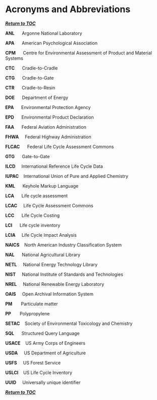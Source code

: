 # Acronyms and Abbreviations

[**_Return to TOC_**](./00-sub-handbook-landing.md)

**ANL**		&nbsp;&nbsp;&nbsp;&nbsp;&nbsp;Argonne National Laboratory

**APA**		&nbsp;&nbsp;&nbsp;&nbsp;&nbsp;American Psychological Association

**CPM**		&nbsp;&nbsp;&nbsp;&nbsp;&nbsp;Centre for Environmental Assessment of Product and Material Systems

**CTC**		&nbsp;&nbsp;&nbsp;&nbsp;&nbsp;Cradle-to-Cradle

**CTG**   &nbsp;&nbsp;&nbsp;&nbsp;&nbsp;Cradle-to-Gate

**CTR**   &nbsp;&nbsp;&nbsp;&nbsp;&nbsp;Cradle-to-Resin

**DOE**		&nbsp;&nbsp;&nbsp;&nbsp;&nbsp;Department of Energy

**EPA**		&nbsp;&nbsp;&nbsp;&nbsp;&nbsp;Environmental Protection Agency

**EPD**		&nbsp;&nbsp;&nbsp;&nbsp;&nbsp;Environmental Product Declaration

**FAA**		&nbsp;&nbsp;&nbsp;&nbsp;&nbsp;Federal Aviation Administration

**FHWA**	&nbsp;&nbsp;&nbsp;&nbsp;Federal Highway Administration

**FLCAC**   &nbsp;&nbsp;&nbsp;&nbsp;&nbsp;Federal Life Cycle Assessment Commons

**GTG**   &nbsp;&nbsp;&nbsp;&nbsp;&nbsp;Gate-to-Gate

**ILCD**	&nbsp;&nbsp;&nbsp;&nbsp;International Reference Life Cycle Data

**IUPAC**	&nbsp;&nbsp;&nbsp;International Union of Pure and Applied Chemistry

**KML**		&nbsp;&nbsp;&nbsp;&nbsp;&nbsp;Keyhole Markup Language

**LCA**		&nbsp;&nbsp;&nbsp;&nbsp;&nbsp;Life cycle assessment

**LCAC**	&nbsp;&nbsp;&nbsp;&nbsp;Life Cycle Assessment Commons

**LCC**		&nbsp;&nbsp;&nbsp;&nbsp;&nbsp;Life Cycle Costing

**LCI**		&nbsp;&nbsp;&nbsp;&nbsp;&nbsp;Life cycle inventory

**LCIA**	&nbsp;&nbsp;&nbsp;&nbsp;Life Cycle Impact Analysis

**NAICS** &nbsp;&nbsp;&nbsp;North American Industry Classification System

**NAL**		&nbsp;&nbsp;&nbsp;&nbsp;&nbsp;National Agricultural Library

**NETL**	&nbsp;&nbsp;&nbsp;&nbsp;National Energy Technology Library

**NIST**	&nbsp;&nbsp;&nbsp;&nbsp;National Institute of Standards and Technologies

**NREL**	&nbsp;&nbsp;&nbsp;&nbsp;National Renewable Energy Laboratory

**OAIS**	&nbsp;&nbsp;&nbsp;&nbsp;Open Archival Information System

**PM**		&nbsp;&nbsp;&nbsp;&nbsp;&nbsp;&nbsp;Particulate matter

**PP**		&nbsp;&nbsp;&nbsp;&nbsp;&nbsp;&nbsp;Polypropylene

**SETAC**	&nbsp;&nbsp;&nbsp;Society of Environmental Toxicology and Chemistry

**SQL**		&nbsp;&nbsp;&nbsp;&nbsp;&nbsp;Structured Query Language

**USACE**	&nbsp;&nbsp;&nbsp;US Army Corps of Engineers

**USDA**	&nbsp;&nbsp;&nbsp;&nbsp;US Department of Agriculture

**USFS**	&nbsp;&nbsp;&nbsp;&nbsp;US Forest Service

**USLCI**	&nbsp;&nbsp;&nbsp;US Life Cycle Inventory

**UUID**	&nbsp;&nbsp;&nbsp;&nbsp;Universally unique identifier


[**_Return to TOC_**](./00-sub-handbook-landing.md)
